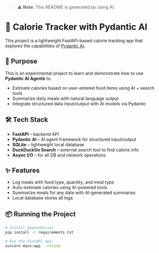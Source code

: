 > ⚠️ **Note**: This README is generated by using AI.

# 🍱 Calorie Tracker with Pydantic AI

This project is a lightweight FastAPI-based calorie tracking app that explores the capabilities of [Pydantic AI](https://ai.pydantic.dev/).

## 🧠 Purpose

This is an experimental project to learn and demonstrate how to use **Pydantic AI Agents** to:

- Estimate calories based on user-entered food items using AI + search tools
- Summarize daily meals with natural language output
- Integrate structured data input/output with AI models via Pydantic

## 🛠️ Tech Stack

- **FastAPI** – backend API
- **Pydantic AI** – AI agent framework for structured input/output
- **SQLite** – lightweight local database
- **DuckDuckGo Search** – external search tool to find calorie info
- **Async I/O** – for all DB and network operations

## ✨ Features

- Log meals with food type, quantity, and meal type
- Auto-estimate calories using AI-powered tools
- Summarize meals for any date with AI-generated summaries
- Local database stores all logs

## 📦 Running the Project

```bash
# Install dependencies
pip install -r requirements.txt

# Run the FastAPI app
uvicorn main:app --reload
